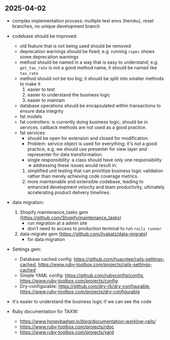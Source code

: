 ## 2025-04-02
- complex implementation process: multiple test envs (heroku), reset branches, no unique development branch
- codebase should be improved:
    + old feature that is not being used should be removed
    + deprecation warnings should be fixed; e.g. running `rspec` shows some deprecation warnings
    + method should be named in a way that is easy to understand; e.g. `get_tax_rate` is not a good method name, it should be named like `tax_rate`
    + method should not be too big; it should be split into smaller methods to make it 
        1. easier to test
        2. easier to understand the business logic
        3. easier to maintain
    + database operations should be encapsulated within transactions to ensure data integrity
    + fat models
    + fat controllers: is currently doing business logic, should be in services. callback methods are not used as a good practice.
    + fat services: 
        - should be open for extension and closed for modification.
        - Problem: service object is used for everything; it's not a good practice, e.g. we should use presenter for view layer and representer for data transformation. 
        - single responsibility: a class should have only one responsibility
    => addressing these issues would result in:
        1. simplified unit testing that can prioritize business logic validation rather than merely achieving code coverage metrics.
        2. more maintainable and extensible codebase, leading to enhanced development velocity and team productivity, ultimately accelerating product delivery timelines.
    
- data migration: 
    1. Shopify maintenance_tasks gem (https://github.com/Shopify/maintenance_tasks)
        - run migration at a admin site
        - don't need to access to production terminal to run `rails runner`
    2. data-migrate gem (https://github.com/ilyakatz/data-migrate)
        - for data migration

- Settings gem:
    - Database cached config: https://github.com/huacnlee/rails-settings-cached, https://www.ruby-toolbox.com/projects/rails-settings-cached
    - Simple YAML config: https://github.com/rubyconfig/config, https://www.ruby-toolbox.com/projects/config
    - Dry-configurable: https://github.com/dry-rb/dry-configurable, https://www.ruby-toolbox.com/projects/dry-configurable
- it's easier to understand the business logic if we can see the code
- Ruby documentation for TAXW:
    - https://www.honeybadger.io/blog/documentation-worklow-rails/
    - https://www.ruby-toolbox.com/projects/rdoc
    - https://www.ruby-toolbox.com/projects/yard